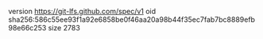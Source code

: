 version https://git-lfs.github.com/spec/v1
oid sha256:586c55ee93f1a92e6858be0f46aa20a98b44f35ec7fab7bc8889efb98e66c253
size 2783
